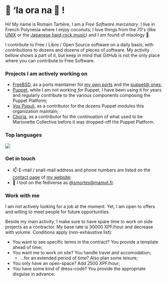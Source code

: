 # :wave: ‘Ia ora na :call_me_hand: !

Hi! My name is Romain Tartière, I am a _Free Software mercenary_.  I live in French Polynesia where I enjoy coconuts; I love things from the 70's (like [UNIX](https://en.wikipedia.org/wiki/Unix) or the [Japanese hard-rock music](https://en.wikipedia.org/wiki/Japanese_rock#1970s_to_1980s:_Diversification)) and I am found of mixology :tropical_drink:.

I contribute to Free / Libre / Open Source software on a daily basis, with contributions to dozens and dozens of pieces of software.  My activity bellow shows a part of it, but keep in mind that GitHub is not the only place where you can contribute to Free Software.

### Projects I am actively working on

* [FreeBSD](https://freebsd.org), as a ports maintainer for [my own ports](https://portscout.freebsd.org/romain@freebsd.org.html) and the [puppet@ ones](https://portscout.freebsd.org/puppet@freebsd.org.html);
* [Puppet](https://puppet.com/), while I am not working _for_ Puppet, I have been using it for years and regularly contribute to the various components composing the Puppet Platform;
* [Vox Pupuli](https://voxpupuli.org/), as a contributor for the dozens Puppet modules this organization maintain;
* [Choria](https://choria.io/), as a contributor for the continuation of what used to be Marionette Collective before it was dropped-off the Puppet Platform.

### Top languages

![](https://cr-skills-chart-widget.azurewebsites.net/api/api?username=smortex&skills=C,C%2b%2b,EPP,ERB,Puppet,Ruby,Shell,Makefile&show-other-skills=true)

### Get in touch

* :mailbox: E-mail / snail-mail address and phone numbers are listed on the [contact page](https://romain.blogreen.org/contact.html) of [my website](https://romain.blogreen.org/);
* :speech_balloon: I toot on the fediverse as [@smortex@mamot.fr](https://mamot.fr/@smortex).

### Work with me

I am not actively looking for a job at the moment.  Yet, I am open to offers and willing to meet people for future opportunities.

Beside my main activity, I make sure to have spare time to work on side projects as a contractor.  My base rate is 30000 XPF/hour and decrease with volume.
Conditions apply (non-exhaustive list):

* You want to see specific terms in the contract?  You provide a template ahead of time;
* You want me to work on site?  You handle travel and accomodation;
  * …for an extended period of time?  Also plan some leisure;
* You only have an open-space?  Add 2500 XPF/hour;
* You have some kind of dress-code?  You provide the appropriate disguise in advance.

